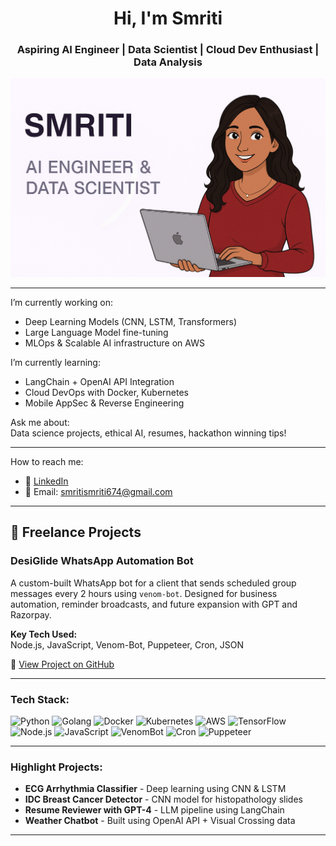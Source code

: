 <h1 align="center">Hi, I'm Smriti </h1>
<h3 align="center">Aspiring AI Engineer | Data Scientist | Cloud Dev Enthusiast | Data Analysis</h3>

<p align="center">
  <img src="https://github.com/Srism134/Srism134/blob/main/Screenshot%202025-06-03%20040459.png" alt="Smriti GitHub Banner" />
</p>

---

I’m currently working on:
- Deep Learning Models (CNN, LSTM, Transformers)
- Large Language Model fine-tuning
- MLOps & Scalable AI infrastructure on AWS

I’m currently learning:
- LangChain + OpenAI API Integration
- Cloud DevOps with Docker, Kubernetes
- Mobile AppSec & Reverse Engineering

Ask me about:  
Data science projects, ethical AI, resumes, hackathon winning tips!

---

How to reach me:
- 💼 [LinkedIn](https://www.linkedin.com/in/smriti-8b22921b6/)
- 📧 Email: smritismriti674@gmail.com

---

## 🔧 Freelance Projects

### DesiGlide WhatsApp Automation Bot

A custom-built WhatsApp bot for a client that sends scheduled group messages every 2 hours using `venom-bot`. Designed for business automation, reminder broadcasts, and future expansion with GPT and Razorpay.

**Key Tech Used:**  
Node.js, JavaScript, Venom-Bot, Puppeteer, Cron, JSON

🔗 [View Project on GitHub](https://github.com/Srism134/desiglide-venom-bot)

---

### Tech Stack:
![Python](https://img.shields.io/badge/Python-3776AB?style=for-the-badge&logo=python&logoColor=white)
![Golang](https://img.shields.io/badge/Go-00ADD8?style=for-the-badge&logo=go&logoColor=white)
![Docker](https://img.shields.io/badge/Docker-2496ED?style=for-the-badge&logo=docker&logoColor=white)
![Kubernetes](https://img.shields.io/badge/Kubernetes-326CE5?style=for-the-badge&logo=kubernetes&logoColor=white)
![AWS](https://img.shields.io/badge/AWS-232F3E?style=for-the-badge&logo=amazon-aws&logoColor=white)
![TensorFlow](https://img.shields.io/badge/TensorFlow-FF6F00?style=for-the-badge&logo=tensorflow&logoColor=white)
![Node.js](https://img.shields.io/badge/Node.js-339933?style=for-the-badge&logo=nodedotjs&logoColor=white)
![JavaScript](https://img.shields.io/badge/JavaScript-F7DF1E?style=for-the-badge&logo=javascript&logoColor=black)
![VenomBot](https://img.shields.io/badge/Venom--Bot-6A1B9A?style=for-the-badge&logo=whatsapp&logoColor=white)
![Cron](https://img.shields.io/badge/Cron-Jobs-004F8B?style=for-the-badge)
![Puppeteer](https://img.shields.io/badge/Puppeteer-4A154B?style=for-the-badge&logo=puppeteer&logoColor=white)




---

### Highlight Projects:
- **ECG Arrhythmia Classifier** - Deep learning using CNN & LSTM
- **IDC Breast Cancer Detector** - CNN model for histopathology slides
- **Resume Reviewer with GPT-4** - LLM pipeline using LangChain
- **Weather Chatbot** - Built using OpenAI API + Visual Crossing data

---

